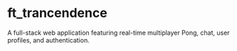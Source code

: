 # ft_trancendence
A full-stack web application featuring real-time multiplayer Pong, chat, user profiles, and authentication.
